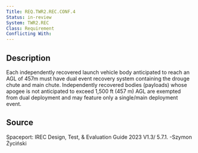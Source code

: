 ```yaml
---
Title: REQ.TWR2.REC.CONF.4
Status: in-review
System: TWR2.REC
Class: Requirement
Conflicting With: 
---
```


## Description

Each independently recovered launch vehicle body anticipated to reach an AGL of 457m must have dual event recovery system containing the drouge chute and main chute. Independently recovered bodies (payloads) whose apogee is not anticipated to exceed 1,500 ft (457 m) AGL are exempted from dual deployment and may feature
only a single/main deployment event. 

## Source

Spaceport: IREC Design, Test, & Evaluation Guide 2023 V1.3/ 5.7.1. -Szymon Życiński
